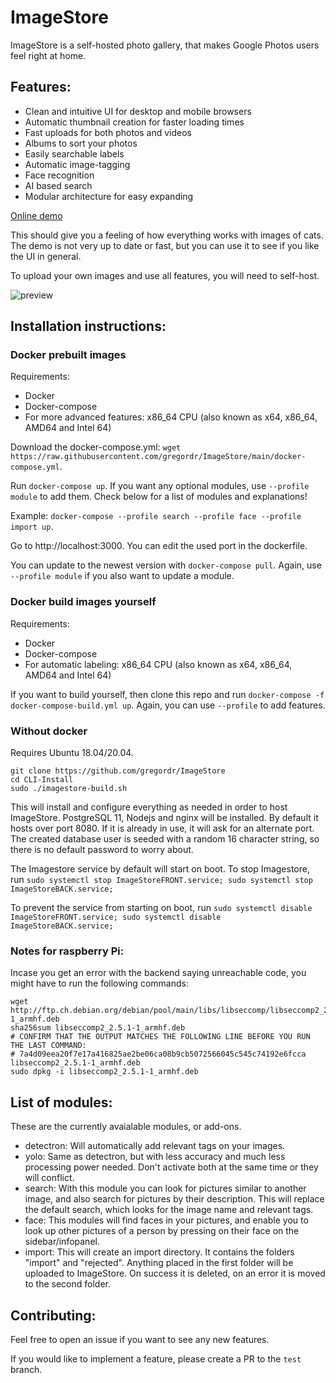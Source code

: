 # ImageStore

ImageStore is a self-hosted photo gallery, that makes Google Photos users feel right at home.

## Features:
- Clean and intuitive UI for desktop and mobile browsers
- Automatic thumbnail creation for faster loading times
- Fast uploads for both photos and videos
- Albums to sort your photos
- Easily searchable labels
- Automatic image-tagging
- Face recognition
- AI based search
- Modular architecture for easy expanding

[Online demo](https://gregordr.github.io/ImageStore/)

This should give you a feeling of how everything works with images of cats. The demo is not very up to date or fast, but you can use it to see if you like the UI in general.

To upload your own images and use all features, you will need to self-host.

![preview](https://imgur.com/0yZQ7c7.jpg)

## Installation instructions:

### Docker prebuilt images

Requirements:

 - Docker
 - Docker-compose
 - For more advanced features: x86_64 CPU (also known as x64, x86_64, AMD64 and Intel 64)

Download the docker-compose.yml: ```wget https://raw.githubusercontent.com/gregordr/ImageStore/main/docker-compose.yml```.

Run ```docker-compose up```. If you want any optional modules, use ```--profile module``` to add them. Check below for a list of modules and explanations! 

Example: ```docker-compose --profile search --profile face --profile import up```.

Go to http://localhost:3000. You can edit the used port in the dockerfile.

You can update to the newest version with ```docker-compose pull```. Again, use ```--profile module``` if you also want to update a module. 

### Docker build images yourself

Requirements:
 - Docker
 - Docker-compose
 - For automatic labeling: x86_64 CPU (also known as x64, x86_64, AMD64 and Intel 64)

If you want to build yourself, then clone this repo and run ```docker-compose -f docker-compose-build.yml up```. Again, you can use ```--profile``` to add features.

### Without docker
Requires Ubuntu 18.04/20.04.

```
git clone https://github.com/gregordr/ImageStore
cd CLI-Install
sudo ./imagestore-build.sh
```
This will install and configure everything as needed in order to host ImageStore. PostgreSQL 11, Nodejs and nginx will be installed.
By default it hosts over port 8080. If it is already in use, it will ask for an alternate port. The created database user is seeded with a random 16 character string, so there is no default password to worry about. 

The Imagestore service by default will start on boot. To stop Imagestore, run
```sudo systemctl stop ImageStoreFRONT.service; sudo systemctl stop ImageStoreBACK.service;```

To prevent the service from starting on boot, run 
```sudo systemctl disable ImageStoreFRONT.service; sudo systemctl disable ImageStoreBACK.service;```

### Notes for raspberry Pi:

Incase you get an error with the backend saying unreachable code, you might have to run the following commands:

```
wget http://ftp.ch.debian.org/debian/pool/main/libs/libseccomp/libseccomp2_2.5.1-1_armhf.deb
sha256sum libseccomp2_2.5.1-1_armhf.deb
# CONFIRM THAT THE OUTPUT MATCHES THE FOLLOWING LINE BEFORE YOU RUN THE LAST COMMAND:
# 7a4d09eea20f7e17a416825ae2be06ca08b9cb5072566045c545c74192e6fcca  libseccomp2_2.5.1-1_armhf.deb
sudo dpkg -i libseccomp2_2.5.1-1_armhf.deb
```
## List of modules:

These are the currently avaialable modules, or add-ons. 
- detectron: Will automatically add relevant tags on your images.
- yolo: Same as detectron, but with less accuracy and much less processing power needed. Don't activate both at the same time or they will conflict. 
- search: With this module you can look for pictures similar to another image, and also search for pictures by their description. This will replace the default search, which looks for the image name and relevant tags.
- face: This modules will find faces in your pictures, and enable you to look up other pictures of a person by pressing on their face on the sidebar/infopanel.
- import: This will create an import directory. It contains the folders "import" and "rejected". Anything placed in the first folder will be uploaded to ImageStore. On success it is deleted, on an error it is moved to the second folder.
## Contributing:

Feel free to open an issue if you want to see any new features.

If you would like to implement a feature, please create a PR to the ```test``` branch.
